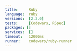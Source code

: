 ```yaml
---
title:     Ruby
language:  ruby
versions:  [2.3.0]
tests:     [Codewars, RSpec]
packages: []
services:  []
timeout:   12000ms
runner:    codewars/ruby-runner
---
```


